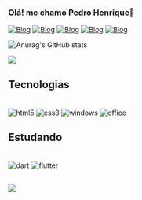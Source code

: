 ### Olá! me chamo Pedro Henrique👋


[![Blog](https://img.shields.io/badge/Microsoft_Outlook-0078D4?style=for-the-badge&logo=microsoft-outlook&logoColor=white)](mailto:pedro.siqueira1999@hotmail.com)
[![Blog](https://img.shields.io/badge/WhatsApp-25D366?style=for-the-badge&logo=whatsapp&logoColor=white)](https://wa.me/552199215963)
[![Blog](https://img.shields.io/badge/Facebook-1877F2?style=for-the-badge&logo=facebook&logoColor=white)](https://www.facebook.com/profile.php?id=100006375696620)
[![Blog](https://img.shields.io/badge/Instagram-E4405F?style=for-the-badge&logo=instagram&logoColor=white)](https://www.instagram.com/pedro_siqui/)
[![Blog](https://img.shields.io/badge/LinkedIn-0077B5?style=for-the-badge&logo=linkedin&logoColor=white)](https://www.linkedin.com/in/pedro-henrique-0a58351b8/)

![Anurag's GitHub stats](https://github-readme-stats.vercel.app/api?username=PedruHNS&show_icons=true&theme=highcontrast)

<img src="https://github-readme-stats.vercel.app/api/top-langs/?username=PedruHNS&layout=compact&langs_count=10&theme=highcontrast">

## Tecnologias

<div style="display: inline_block"><br/>
  <img align="center" alt="html5" src="https://img.shields.io/badge/HTML5-E34F26?style=for-the-badge&logo=html5&logoColor=white"/>
  <img align="center" alt="css3" src="https://img.shields.io/badge/CSS-239120?&style=for-the-badge&logo=css3&logoColor=white"/>
  <img align="center" alt="windows" src="https://img.shields.io/badge/Windows-0078D6?style=for-the-badge&logo=windows&logoColor=white"/>
  <img align="center" alt="office" src="https://img.shields.io/badge/Microsoft_Office-D83B01?style=for-the-badge&logo=microsoft-office&logoColor=white"/>        
</div>

## Estudando

<div style="display: inline_block"><br/>
  <img align="center" alt="dart" src="https://img.shields.io/badge/Dart-0175C2?style=for-the-badge&logo=dart&logoColor=white"/>
  <img align="center" alt="flutter" src="https://img.shields.io/badge/Flutter-02569B?style=for-the-badge&logo=flutter&logoColor=white"/>     
</div>

## 
![](https://komarev.com/ghpvc/?username=PedruHNS)
